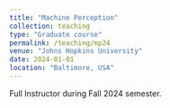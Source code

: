 ```yaml
---
title: "Machine Perception"
collection: teaching
type: "Graduate course"
permalink: /teaching/mp24
venue: "Johns Hopkins University"
date: 2024-01-01
location: "Baltimore, USA"
---
```


Full Instructor during Fall 2024 semester. 
